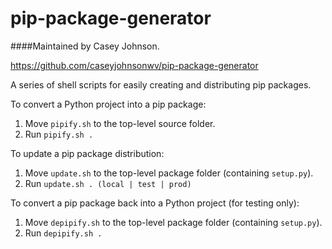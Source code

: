 # pip-package-generator

####Maintained by Casey Johnson.

https://github.com/caseyjohnsonwv/pip-package-generator


A series of shell scripts for easily creating and distributing pip packages.


To convert a Python project into a pip package:
1. Move `pipify.sh` to the top-level source folder.
2. Run `pipify.sh .`

To update a pip package distribution:
1. Move `update.sh` to the top-level package folder (containing `setup.py`).
2. Run `update.sh . (local | test | prod)`

To convert a pip package back into a Python project (for testing only):
1. Move `depipify.sh` to the top-level package folder (containing `setup.py`).
2. Run `depipify.sh .`
